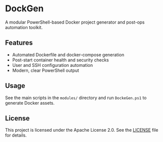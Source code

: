 # DockGen

A modular PowerShell-based Docker project generator and post-ops automation toolkit.

## Features
- Automated Dockerfile and docker-compose generation
- Post-start container health and security checks
- User and SSH configuration automation
- Modern, clear PowerShell output

## Usage
See the main scripts in the `modules/` directory and run `DockeGen.ps1` to generate Docker assets.

## License
This project is licensed under the Apache License 2.0. See the [LICENSE](LICENSE) file for details.
